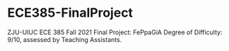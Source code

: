# ECE385-FinalProject
ZJU-UIUC ECE 385 Fall 2021 Final Project: FePpaGiA
Degree of Difficulty: 9/10, assessed by Teaching Assistants.
